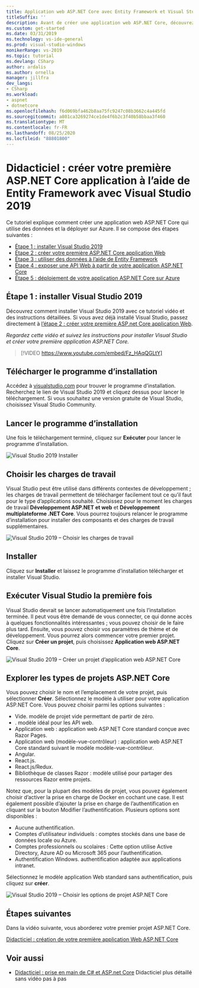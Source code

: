 ```yaml
---
title: Application web ASP.NET Core avec Entity Framework et Visual Studio 2019
titleSuffix: ''
description: Avant de créer une application web ASP.NET Core, découvrez comment installer Visual Studio 2019 avec ce tutoriel vidéo et des instructions détaillées.
ms.custom: get-started
ms.date: 03/31/2019
ms.technology: vs-ide-general
ms.prod: visual-studio-windows
monikerRange: vs-2019
ms.topic: tutorial
ms.devlang: CSharp
author: ardalis
ms.author: ornella
manager: jillfra
dev_langs:
- CSharp
ms.workload:
- aspnet
- dotnetcore
ms.openlocfilehash: f6d069bfa462b8aa75fc9247c08b3662c4a445fd
ms.sourcegitcommit: a801ca3269274ce1de4f6b2c3f40b58bbaa3f460
ms.translationtype: MT
ms.contentlocale: fr-FR
ms.lasthandoff: 08/25/2020
ms.locfileid: "88801800"
---
```

# <a name="tutorial-create-your-first-aspnet-core-app-using-entity-framework-with-visual-studio-2019"></a>Didacticiel : créer votre première ASP.NET Core application à l’aide de Entity Framework avec Visual Studio 2019

Ce tutoriel explique comment créer une application web ASP.NET Core qui utilise des données et la déployer sur Azure. Il se compose des étapes suivantes :

- [Étape 1 : installer Visual Studio 2019](#step-1-install-visual-studio-2019)
- [Étape 2 : créer votre première ASP.NET Core application Web](tutorial-aspnet-core-ef-step-02.md)
- [Étape 3 : utiliser des données à l’aide de Entity Framework](tutorial-aspnet-core-ef-step-03.md)
- [Étape 4 : exposer une API Web à partir de votre application ASP.NET Core](tutorial-aspnet-core-ef-step-04.md)
- [Étape 5 : déploiement de votre application ASP.NET Core sur Azure](tutorial-aspnet-core-ef-step-05.md)

## <a name="step-1-install-visual-studio-2019"></a>Étape 1 : installer Visual Studio 2019

Découvrez comment installer Visual Studio 2019 avec ce tutoriel vidéo et des instructions détaillées. Si vous avez déjà installé Visual Studio, passez directement à [l’étape 2 : créer votre première ASP.net Core application Web](tutorial-aspnet-core-ef-step-02.md).

_Regardez cette vidéo et suivez les instructions pour installer Visual Studio et créer votre première application ASP.NET Core._

> [!VIDEO https://www.youtube.com/embed/Fz_HAqQGLtY]

## <a name="download-the-installer"></a>Télécharger le programme d’installation

Accédez à [visualstudio.com](https://visualstudio.com) pour trouver le programme d’installation. Recherchez le lien de Visual Studio 2019 et cliquez dessus pour lancer le téléchargement. Si vous souhaitez une version gratuite de Visual Studio, choisissez Visual Studio Community.

## <a name="start-the-installer"></a>Lancer le programme d’installation

Une fois le téléchargement terminé, cliquez sur **Exécuter** pour lancer le programme d’installation.

![Visual Studio 2019 Installer](media/vs-2019/vs2019-installer.png)

## <a name="choose-workloads"></a>Choisir les charges de travail

Visual Studio peut être utilisé dans différents contextes de développement ; les charges de travail permettent de télécharger facilement tout ce qu’il faut pour le type d’applications souhaité. Choisissez pour le moment les charges de travail **Développement ASP.NET et web** et **Développement multiplateforme .NET Core**. Vous pourrez toujours relancer le programme d’installation pour installer des composants et des charges de travail supplémentaires.

![Visual Studio 2019 – Choisir les charges de travail](media/vs-2019/vs2019-choose-workloads.png)

## <a name="install"></a>Installer

Cliquez sur **Installer** et laissez le programme d’installation télécharger et installer Visual Studio.

## <a name="run-visual-studio-for-the-first-time"></a>Exécuter Visual Studio la première fois

Visual Studio devrait se lancer automatiquement une fois l’installation terminée. Il peut vous être demandé de vous connecter, ce qui donne accès à quelques fonctionnalités intéressantes ; vous pouvez choisir de le faire plus tard. Ensuite, vous pouvez choisir vos paramètres de thème et de développement. Vous pourrez alors commencer votre premier projet. Cliquez sur **Créer un projet**, puis choisissez **Application web ASP.NET Core**.

![Visual Studio 2019 – Créer un projet d’application web ASP.NET Core](media/vs-2019/vs2019-create-new-project.png)

## <a name="explore-aspnet-core-project-types"></a>Explorer les types de projets ASP.NET Core

Vous pouvez choisir le nom et l’emplacement de votre projet, puis sélectionner **Créer**. Sélectionnez le modèle à utiliser pour votre application ASP.NET Core. Vous pouvez choisir parmi les options suivantes :

- Vide. modèle de projet vide permettant de partir de zéro.
- . modèle idéal pour les API web.
- Application web : application web ASP.NET Core standard conçue avec Razor Pages.
- Application web (modèle-vue-contrôleur) : application web ASP.NET Core standard suivant le modèle modèle-vue-contrôleur.
- Angular.
- React.js.
- React.js/Redux.
- Bibliothèque de classes Razor : modèle utilisé pour partager des ressources Razor entre projets.

Notez que, pour la plupart des modèles de projet, vous pouvez également choisir d’activer la prise en charge de Docker en cochant une case. Il est également possible d’ajouter la prise en charge de l’authentification en cliquant sur la bouton Modifier l’authentification. Plusieurs options sont disponibles :

- Aucune authentification.
- Comptes d’utilisateur individuels : comptes stockés dans une base de données locale ou Azure.
- Comptes professionnels ou scolaires : Cette option utilise Active Directory, Azure AD ou Microsoft 365 pour l’authentification.
- Authentification Windows. authentification adaptée aux applications intranet.

Sélectionnez le modèle application Web standard sans authentification, puis cliquez sur **créer**.

![Visual Studio 2019 – Choisir les options de projet ASP.NET Core](media/vs-2019/vs2019-choose-aspnetcore-project.png)

## <a name="next-steps"></a>Étapes suivantes

Dans la vidéo suivante, vous aborderez votre premier projet ASP.NET Core.

[Didacticiel : création de votre première application Web ASP.NET Core](tutorial-aspnet-core-ef-step-02.md)

## <a name="see-also"></a>Voir aussi

- [Didacticiel : prise en main de C# et ASP.net Core](tutorial-aspnet-core.md) Didacticiel plus détaillé sans vidéo pas à pas
